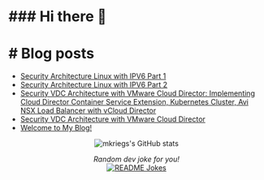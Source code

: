 <img src="https://res.cloudinary.com/dvdi2oaso/image/upload/v1670328710/GithubProfile/avento_mz8ci4.gif" alt="">

<h1>### Hi there 👋</h1>

<h1># Blog posts</h1>

<!-- BLOG-POST-LIST:START -->
- [Security Architecture Linux with IPV6 Part 1](https://www.mkriegs.info/Linux-IPv6-Part1/)
- [Security Architecture Linux with IPV6 Part 2](https://www.mkriegs.info/Linux-IPv6-Part2/)
- [Security VDC Architecture with VMware Cloud Director: Implementing Cloud Director Container Service Extension, Kubernetes Cluster, Avi NSX Load Balancer with vCloud Director](https://www.mkriegs.info/cse/)
- [Security VDC Architecture with VMware Cloud Director](https://www.mkriegs.info/vcd/)
- [Welcome to My Blog!](https://www.mkriegs.info/start/)
<!-- BLOG-POST-LIST:END -->

<div>

<p align="center">
<img align="center" src="https://github-readme-stats.vercel.app/api?username=mkriegs&show_icons=true&theme=radical" alt="mkriegs's GitHub stats">
</p>

<p align="center">
<i>Random dev joke for you!</i><br>
<a href="https://readme-jokes.vercel.app"><img align="center" src="https://readme-jokes.vercel.app/api" alt="README Jokes"></a>
</p>

</div>